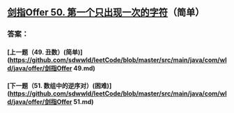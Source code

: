## [剑指Offer 50. 第一个只出现一次的字符](https://leetcode-cn.com/problems/merge-two-sorted-lists/)（简单）





### 答案：



#### [上一题（49. 丑数）(简单)](https://github.com/sdwwld/leetCode/blob/master/src/main/java/com/wld/java/offer/剑指Offer 49.md)

#### [下一题（51. 数组中的逆序对）(困难)](https://github.com/sdwwld/leetCode/blob/master/src/main/java/com/wld/java/offer/剑指Offer 51.md)